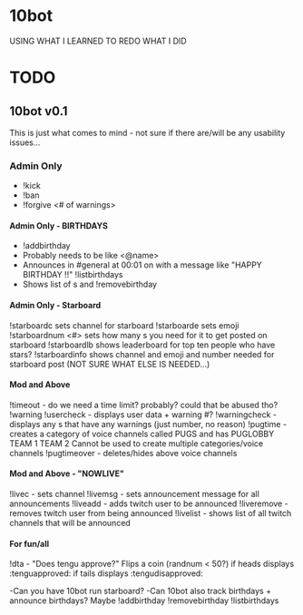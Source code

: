 # 10bot

USING WHAT I LEARNED TO REDO WHAT I DID

# TODO

## 10bot v0.1

This is just what comes to mind - not sure if there are/will be any usability issues...

### Admin Only

- !kick <user> <reason>
- !ban <user> <reason>
- !forgive <user> <# of warnings> <reason>

#### Admin Only - BIRTHDAYS
- !addbirthday <NOT SURE WHAT INPUT NEEDS TO GO HERE BUT LET ME KNOW>
- Probably needs to be like <@name> <mmdd>
- Announces in #general at 00:01 on <mmdd> with a message like "HAPPY BIRTHDAY <USER>!!"
!listbirthdays
- Shows list of <user>s and <birthday>
!removebirthday <user>

#### Admin Only - Starboard
!starboardc <channel> sets channel for starboard
!starboarde <emoji> sets emoji
!starboardnum <#> sets how many <emoji>s you need for it to get posted on starboard
!starboardlb shows leaderboard for top ten people who have stars?
!starboardinfo shows channel and emoji and number needed for starboard post
(NOT SURE WHAT ELSE IS NEEDED...)

#### Mod and Above
!timeout <user> <reason> - do we need a time limit? probably? could that be abused tho?
!warning <user> <reason>
!usercheck - displays user data + warning #?
!warningcheck - displays any <user>s that have any warnings (just number, no reason)
!pugtime - creates a category of voice channels called PUGS and has PUGLOBBY TEAM 1 TEAM 2 Cannot be used to create multiple categories/voice channels
!pugtimeover - deletes/hides above voice channels

#### Mod and Above - "NOWLIVE"
!livec <channel> - sets channel
!livemsg <message> - sets announcement message for all announcements
!liveadd <twitchusername> - adds twitch user to be announced
!liveremove <twitchusername> - removes twitch user from being announced
!livelist - shows list of all twitch channels that will be announced

#### For fun/all
!dta - "Does tengu approve?" Flips a coin (randnum < 50?) if heads displays :tenguapproved: if tails displays :tengudisapproved:



-Can you have 10bot run starboard?
-Can 10bot also track birthdays + announce birthdays? Maybe !addbirthday !removebirthday !listbirthdays